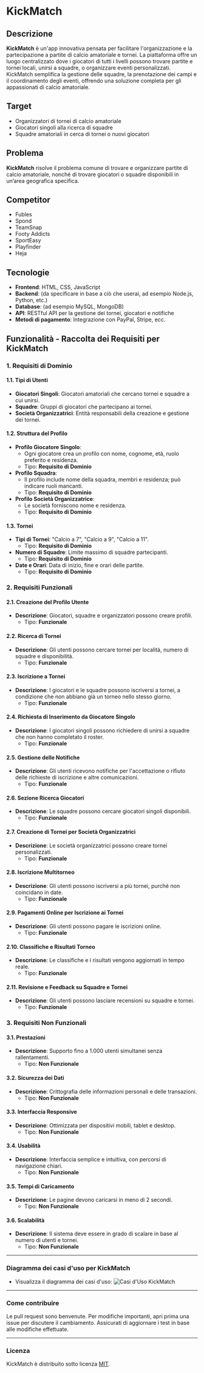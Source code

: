 # KickMatch

## Descrizione
**KickMatch** è un'app innovativa pensata per facilitare l'organizzazione e la partecipazione a partite di calcio amatoriale e tornei. La piattaforma offre un luogo centralizzato dove i giocatori di tutti i livelli possono trovare partite e tornei locali, unirsi a squadre, o organizzare eventi personalizzati. KickMatch semplifica la gestione delle squadre, la prenotazione dei campi e il coordinamento degli eventi, offrendo una soluzione completa per gli appassionati di calcio amatoriale.

## Target
- Organizzatori di tornei di calcio amatoriale
- Giocatori singoli alla ricerca di squadre
- Squadre amatoriali in cerca di tornei o nuovi giocatori

## Problema
**KickMatch** risolve il problema comune di trovare e organizzare partite di calcio amatoriale, nonché di trovare giocatori o squadre disponibili in un’area geografica specifica.

## Competitor
- Fubles
- Spond
- TeamSnap
- Footy Addicts
- SportEasy
- Playfinder
- Heja

## Tecnologie
- **Frontend**: HTML, CSS, JavaScript
- **Backend**: (da specificare in base a ciò che userai, ad esempio Node.js, Python, etc.)
- **Database**: (ad esempio MySQL, MongoDB)
- **API**: RESTful API per la gestione dei tornei, giocatori e notifiche
- **Metodi di pagamento**: Integrazione con PayPal, Stripe, ecc.

## Funzionalità - Raccolta dei Requisiti per KickMatch

### 1. Requisiti di Dominio

#### 1.1. Tipi di Utenti
- **Giocatori Singoli**: Giocatori amatoriali che cercano tornei e squadre a cui unirsi.
- **Squadre**: Gruppi di giocatori che partecipano ai tornei.
- **Società Organizzatrici**: Entità responsabili della creazione e gestione dei tornei.

#### 1.2. Struttura del Profilo
- **Profilo Giocatore Singolo**:
  - Ogni giocatore crea un profilo con nome, cognome, età, ruolo preferito e residenza.
  - Tipo: **Requisito di Dominio**
- **Profilo Squadra**:
  - Il profilo include nome della squadra, membri e residenza; può indicare ruoli mancanti.
  - Tipo: **Requisito di Dominio**
- **Profilo Società Organizzatrice**:
  - Le società forniscono nome e residenza.
  - Tipo: **Requisito di Dominio**

#### 1.3. Tornei
- **Tipi di Tornei**: "Calcio a 7", "Calcio a 9", "Calcio a 11".
  - Tipo: **Requisito di Dominio**
- **Numero di Squadre**: Limite massimo di squadre partecipanti.
  - Tipo: **Requisito di Dominio**
- **Date e Orari**: Data di inizio, fine e orari delle partite.
  - Tipo: **Requisito di Dominio**

### 2. Requisiti Funzionali

#### 2.1. Creazione del Profilo Utente
- **Descrizione**: Giocatori, squadre e organizzatori possono creare profili.
  - Tipo: **Funzionale**

#### 2.2. Ricerca di Tornei
- **Descrizione**: Gli utenti possono cercare tornei per località, numero di squadre e disponibilità.
  - Tipo: **Funzionale**

#### 2.3. Iscrizione a Tornei
- **Descrizione**: I giocatori e le squadre possono iscriversi a tornei, a condizione che non abbiano già un torneo nello stesso giorno.
  - Tipo: **Funzionale**

#### 2.4. Richiesta di Inserimento da Giocatore Singolo
- **Descrizione**: I giocatori singoli possono richiedere di unirsi a squadre che non hanno completato il roster.
  - Tipo: **Funzionale**

#### 2.5. Gestione delle Notifiche
- **Descrizione**: Gli utenti ricevono notifiche per l'accettazione o rifiuto delle richieste di iscrizione e altre comunicazioni.
  - Tipo: **Funzionale**

#### 2.6. Sezione Ricerca Giocatori
- **Descrizione**: Le squadre possono cercare giocatori singoli disponibili.
  - Tipo: **Funzionale**

#### 2.7. Creazione di Tornei per Società Organizzatrici
- **Descrizione**: Le società organizzatrici possono creare tornei personalizzati.
  - Tipo: **Funzionale**

#### 2.8. Iscrizione Multitorneo
- **Descrizione**: Gli utenti possono iscriversi a più tornei, purché non coincidano in date.
  - Tipo: **Funzionale**

#### 2.9. Pagamenti Online per Iscrizione ai Tornei
- **Descrizione**: Gli utenti possono pagare le iscrizioni online.
  - Tipo: **Funzionale**

#### 2.10. Classifiche e Risultati Torneo
- **Descrizione**: Le classifiche e i risultati vengono aggiornati in tempo reale.
  - Tipo: **Funzionale**

#### 2.11. Revisione e Feedback su Squadre e Tornei
- **Descrizione**: Gli utenti possono lasciare recensioni su squadre e tornei.
  - Tipo: **Funzionale**

### 3. Requisiti Non Funzionali

#### 3.1. Prestazioni
- **Descrizione**: Supporto fino a 1.000 utenti simultanei senza rallentamenti.
  - Tipo: **Non Funzionale**

#### 3.2. Sicurezza dei Dati
- **Descrizione**: Crittografia delle informazioni personali e delle transazioni.
  - Tipo: **Non Funzionale**

#### 3.3. Interfaccia Responsive
- **Descrizione**: Ottimizzata per dispositivi mobili, tablet e desktop.
  - Tipo: **Non Funzionale**

#### 3.4. Usabilità
- **Descrizione**: Interfaccia semplice e intuitiva, con percorsi di navigazione chiari.
  - Tipo: **Non Funzionale**

#### 3.5. Tempi di Caricamento
- **Descrizione**: Le pagine devono caricarsi in meno di 2 secondi.
  - Tipo: **Non Funzionale**

#### 3.6. Scalabilità
- **Descrizione**: Il sistema deve essere in grado di scalare in base al numero di utenti e tornei.
  - Tipo: **Non Funzionale**

---

### Diagramma dei casi d'uso per KickMatch
- Visualizza il diagramma dei casi d'uso: ![Casi d'Uso KickMatch](https://yuml.me/b794db5f.svg)

---

### Come contribuire
Le pull request sono benvenute. Per modifiche importanti, apri prima una issue per discutere il cambiamento. Assicurati di aggiornare i test in base alle modifiche effettuate.

---

### Licenza
KickMatch è distribuito sotto licenza [MIT](LICENSE).
